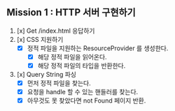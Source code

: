 ## Mission 1 : HTTP 서버 구현하기

1. [x] Get /index.html 응답하기
2. [x] CSS 지원하기
   - [x] 정적 파일을 지원하는 ResourceProvider 를 생성한다.
      - [x] 해당 정적 파일을 읽어온다.
      - [x] 해당 정적 파일의 타입을 반환한다.
3. [x] Query String 파싱
   - [x] 먼저 정적 파일을 찾는다.
   - [x] 요청을 handle 할 수 있는 핸들러를 찾는다.
   - [x] 아무것도 못 찾았다면 not Found 페이지 반환.
